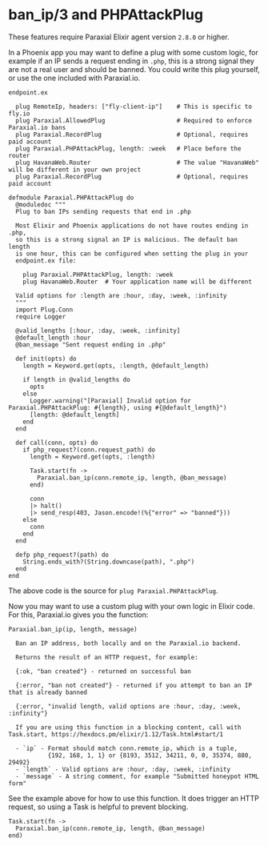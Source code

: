 # ban_ip/3 and PHPAttackPlug

These features require Paraxial Elixir agent version `2.8.0` or higher.

In a Phoenix app you may want to define a plug with some custom logic, for example if an IP sends a request ending in `.php`, this is a strong signal they are not a real user and should be banned. You could write this plug yourself, or use the one included with Paraxial.io. 

`endpoint.ex`
```
  plug RemoteIp, headers: ["fly-client-ip"]    # This is specific to fly.io
  plug Paraxial.AllowedPlug                    # Required to enforce Paraxial.io bans
  plug Paraxial.RecordPlug                     # Optional, requires paid account
  plug Paraxial.PHPAttackPlug, length: :week   # Place before the router
  plug HavanaWeb.Router                        # The value "HavanaWeb" will be different in your own project
  plug Paraxial.RecordPlug                     # Optional, requires paid account
```

```
defmodule Paraxial.PHPAttackPlug do
  @moduledoc """
  Plug to ban IPs sending requests that end in .php

  Most Elixir and Phoenix applications do not have routes ending in .php,
  so this is a strong signal an IP is malicious. The default ban length
  is one hour, this can be configured when setting the plug in your
  endpoint.ex file:

    plug Paraxial.PHPAttackPlug, length: :week
    plug HavanaWeb.Router  # Your application name will be different

  Valid options for :length are :hour, :day, :week, :infinity
  """
  import Plug.Conn
  require Logger

  @valid_lengths [:hour, :day, :week, :infinity]
  @default_length :hour
  @ban_message "Sent request ending in .php"

  def init(opts) do
    length = Keyword.get(opts, :length, @default_length)

    if length in @valid_lengths do
      opts
    else
      Logger.warning("[Paraxial] Invalid option for Paraxial.PHPAttackPlug: #{length}, using #{@default_length}")
      [length: @default_length]
    end
  end

  def call(conn, opts) do
    if php_request?(conn.request_path) do
      length = Keyword.get(opts, :length)

      Task.start(fn ->
        Paraxial.ban_ip(conn.remote_ip, length, @ban_message)
      end)

      conn
      |> halt()
      |> send_resp(403, Jason.encode!(%{"error" => "banned"}))
    else
      conn
    end
  end

  defp php_request?(path) do
    String.ends_with?(String.downcase(path), ".php")
  end
end
```

The above code is the source for `plug Paraxial.PHPAttackPlug`. 

Now you may want to use a custom plug with your own logic in Elixir code. For this, Paraxial.io gives you the function:

`Paraxial.ban_ip(ip, length, message)`

```
  Ban an IP address, both locally and on the Paraxial.io backend.

  Returns the result of an HTTP request, for example:

  {:ok, "ban created"} - returned on successful ban

  {:error, "ban not created"} - returned if you attempt to ban an IP that is already banned

  {:error, "invalid length, valid options are :hour, :day, :week, :infinity"}

  If you are using this function in a blocking content, call with Task.start, https://hexdocs.pm/elixir/1.12/Task.html#start/1

  - `ip` - Format should match conn.remote_ip, which is a tuple, 
           {192, 168, 1, 1} or {8193, 3512, 34211, 0, 0, 35374, 880, 29492}
  - `length` - Valid options are :hour, :day, :week, :infinity
  - `message` - A string comment, for example "Submitted honeypot HTML form"
```

See the example above for how to use this function. It does trigger an HTTP request, so using a Task is helpful to prevent blocking. 

```
Task.start(fn ->
  Paraxial.ban_ip(conn.remote_ip, length, @ban_message)
end)
```
